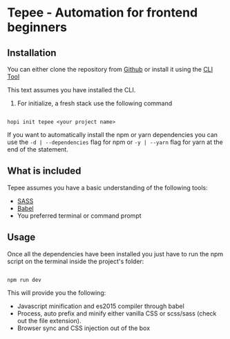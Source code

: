 # Tepee - Automation for frontend beginners

## Installation

You can either clone the repository from [Github](//github.com/hopi-stack/tepee) or install it using the [CLI Tool](//github.com/hopi-stack/hopi-cli)

This text assumes you have installed the CLI.

1. For initialize, a fresh stack use the following command

```

hopi init tepee <your project name>

```

If you want to automatically install the npm or yarn dependencies you can use the `-d | --dependencies` flag for npm or `-y | --yarn` flag for yarn at the end of the statement.

## What is included

Tepee assumes you have a basic understanding of the following tools:

+ [SASS](http://sass-lang.com)
+ [Babel](https://babeljs.io)
+ You preferred terminal or command prompt

## Usage

Once all the dependencies have been installed you just have to run the npm script on the terminal inside the project's folder:

```

npm run dev

```

This will provide you the following:
+ Javascript minification and es2015 compiler through babel
+ Process, auto prefix and minify either vanilla CSS or scss/sass (check out the file extension).
+ Browser sync and CSS injection out of the box
